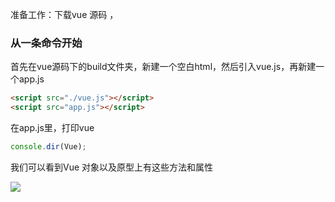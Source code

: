 准备工作：下载vue 源码  ，

### 从一条命令开始

首先在vue源码下的build文件夹，新建一个空白html，然后引入vue.js，再新建一个app.js

```html
<script src="./vue.js"></script>
<script src="app.js"></script>
```

在app.js里，打印vue

```js
console.dir(Vue);
```

我们可以看到Vue 对象以及原型上有这些方法和属性

![](https://ws1.sinaimg.cn/large/006tNc79ly1g248gmy2b7j311u0qmjws.jpg)
